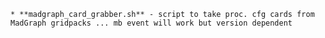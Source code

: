  	* **madgraph_card_grabber.sh** - script to take proc. cfg cards from MadGraph gridpacks ... mb event will work but version dependent

